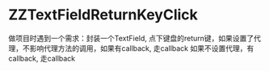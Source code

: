 # ZZTextFieldReturnKeyClick
做项目时遇到一个需求：封装一个TextField, 点下键盘的return键，如果设置了代理，不影响代理方法的调用，如果有callback, 走callback    如果不设置代理，有callback, 走callback
